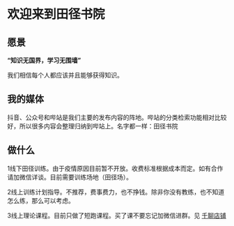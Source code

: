 # 欢迎来到田径书院

## 愿景

**“知识无国界，学习无围墙”**

我们相信每个人都应该并且能够获得知识。

## 我的媒体

抖音、公众号和哔站是我们主要的发布内容的阵地。哔站的分类检索功能相对比较好，所以很多内容会整理归纳到哔站上。名字都一样：田径书院

## 做什么

1线下田径训练。由于疫情原因目前暂不开放。收费标准根据成本而定。如有合作请加微信详谈。目前需要训练场地（田径场）。

2线上训练计划指导。不推荐，费事费力，也不挣钱。除非你没有教练，也不知道怎么练，那么可以考虑。

3线上理论课程。目前只做了短跑课程。买了课不要忘记加微信进群。见 [千聊店铺](https://m.qlchat.com/wechat/page/live/2000015360710966)
